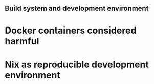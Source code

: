 Build system and development environment
----------------------------------------

# Docker containers considered harmful

> 

# Nix as reproducible development environment
